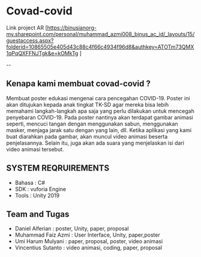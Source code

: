 # Covad-covid
Link project AR [https://binusianorg-my.sharepoint.com/personal/muhammad_azmi008_binus_ac_id/_layouts/15/guestaccess.aspx?folderid=10865505e405d43c88c4f66c4934f96d8&authkey=ATOTm73QMX1qPqQXFFNJTgk&e=kOMkTg ] 

--

## Kenapa kami membuat covad-covid ?

Membuat poster edukasi mengenai cara pencegahan COVID-19. Poster ini akan ditujukan kepada anak tingkat TK-SD agar mereka bisa lebih memahami langkah-langkah apa saja yang perlu
dilakukan untuk mencegah penyebaran COVID-19. Pada poster nantinya akan terdapat gambar animasi seperti, mencuci tangan dengan menggunakan sabun, menggunakan masker, menjaga jarak satu dengan yang lain, dll. Ketika aplikasi yang kami buat diarahkan pada gambar, akan muncul video animasi beserta penjelasannya. Selain itu, juga akan ada suara yang menjelaskan isi dari video animasi tersebut.

## SYSTEM REQRUIREMENTS

* Bahasa : C#
* SDK : vuforia Engine
* Tools : Unity 2019 

## Team and Tugas 

* Daniel Alferian : poster, Unity, paper, proposal
* Muhammad Faiz Azmi : User Interface, Unity, paper,poster
* Umi Harum Mulyani : paper, proposal, poster, video animasi
* Vincentius Sutanto : video animasi, coding, paper, proposal



